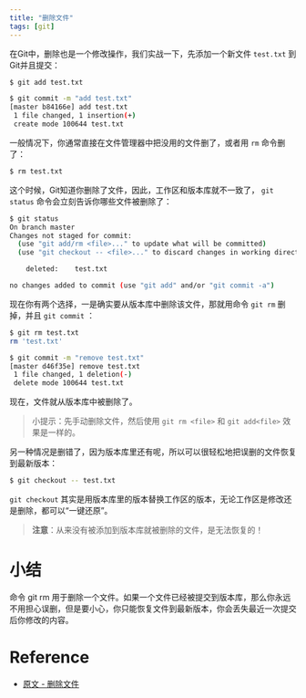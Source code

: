 ```yaml
---
title: "删除文件"
tags: [git]
--- 
```


在Git中，删除也是一个修改操作，我们实战一下，先添加一个新文件 `test.txt` 到Git并且提交：

```sh
$ git add test.txt

$ git commit -m "add test.txt"
[master b84166e] add test.txt
 1 file changed, 1 insertion(+)
 create mode 100644 test.txt
```

一般情况下，你通常直接在文件管理器中把没用的文件删了，或者用 `rm` 命令删了：

```sh
$ rm test.txt
```

这个时候，Git知道你删除了文件，因此，工作区和版本库就不一致了， `git status` 命令会立刻告诉你哪些文件被删除了：

```sh
$ git status
On branch master
Changes not staged for commit:
  (use "git add/rm <file>..." to update what will be committed)
  (use "git checkout -- <file>..." to discard changes in working directory)

	deleted:    test.txt

no changes added to commit (use "git add" and/or "git commit -a")
```

现在你有两个选择，一是确实要从版本库中删除该文件，那就用命令 `git rm` 删掉，并且 `git commit` ：

```sh
$ git rm test.txt
rm 'test.txt'

$ git commit -m "remove test.txt"
[master d46f35e] remove test.txt
 1 file changed, 1 deletion(-)
 delete mode 100644 test.txt
```

现在，文件就从版本库中被删除了。

> 小提示：先手动删除文件，然后使用 `git rm <file>` 和 `git add<file>` 效果是一样的。

另一种情况是删错了，因为版本库里还有呢，所以可以很轻松地把误删的文件恢复到最新版本：

```sh
$ git checkout -- test.txt
```

`git checkout` 其实是用版本库里的版本替换工作区的版本，无论工作区是修改还是删除，都可以“一键还原”。

> **注意**：从来没有被添加到版本库就被删除的文件，是无法恢复的！

# 小结

命令 git rm 用于删除一个文件。如果一个文件已经被提交到版本库，那么你永远不用担心误删，但是要小心，你只能恢复文件到最新版本，你会丢失最近一次提交后你修改的内容。

# Reference

- [原文 - 删除文件](https://www.liaoxuefeng.com/wiki/896043488029600/900002180232448)
